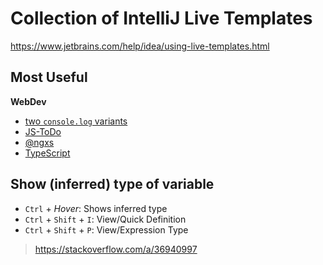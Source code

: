 # Collection of IntelliJ Live Templates

https://www.jetbrains.com/help/idea/using-live-templates.html

## Most Useful

**WebDev**
* [two `console.log` variants](https://github.com/JanMalch/intellij-live-templates/blob/master/WebDev/console-log.md)
* [JS-ToDo](https://github.com/JanMalch/intellij-live-templates/blob/master/WebDev/jstodo.md)
* [@ngxs](https://github.com/JanMalch/intellij-live-templates/blob/master/WebDev/ngxs.md)
* [TypeScript](https://github.com/JanMalch/intellij-live-templates/blob/master/WebDev/typescript.md)

## Show (inferred) type of variable

* `Ctrl` + *Hover*: Shows inferred type
* `Ctrl` + `Shift` + `I`: View/Quick Definition
* `Ctrl` + `Shift` + `P`: View/Expression Type

> https://stackoverflow.com/a/36940997
